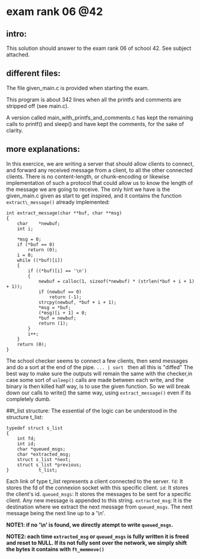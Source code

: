 # exam rank 06 @42

## intro:
This solution should answer to the exam rank 06 of school 42.
See subject attached.

## different files:
The file given_main.c is provided when starting the exam.

This program is about 342 lines when all the printfs and comments are stripped
off (see main.c).

A version called main_with_printfs_and_comments.c has kept the remaining calls
to printf() and sleep() and have kept the comments, for the sake of clarity.

## more explanations:
In this exercice, we are writing a server that should allow clients to connect,
and forward any received message from a client, to all the other connected
clients. There is no content-length, or chunk-encoding or likewise
implementation of such a protocol that could allow us to know the length of the
message we are going to receive. The only hint we have is the given\_main.c
given as start to get inspired, and it contains the function `extract\_message()`
already implemented:

```
int extract_message(char **buf, char **msg)
{
	char	*newbuf;
	int	i;

	*msg = 0;
	if (*buf == 0)
		return (0);
	i = 0;
	while ((*buf)[i])
	{
		if ((*buf)[i] == '\n')
		{
			newbuf = calloc(1, sizeof(*newbuf) * (strlen(*buf + i + 1) + 1));
			if (newbuf == 0)
				return (-1); 
			strcpy(newbuf, *buf + i + 1);
			*msg = *buf;
			(*msg)[i + 1] = 0;
			*buf = newbuf;
			return (1);
		}
		i++;
	}
	return (0);
}
```

The school checker seems to connect a few clients, then send messages and do a
sort at the end of the pipe. ```... | sort ``` then all this is "diffed"
The best way to make sure the outputs will remain the same with the checker,in
case some sort of `usleep()` calls are made between each write, and the binary is
then killed half way, is to use the given function. So we will break down our
calls to write() the same way, using `extract_message()` even if its completely dumb.

##t_list structure:
The essential of the logic can be understood in the structure t\_list:

````
typedef struct s_list
{
	int fd;
	int id;
	char *queued_msgs;
	char *extracted_msg;
	struct s_list *next;
	struct s_list *previous;
}			t_list;
````

Each link of type t\_list represents a client connected to the server.
`fd`: It stores the fd of the connexion socket with this specific client.
`id`: It stores the client's id.
`queued_msgs`: It stores the messages to be sent for a specific client. Any new
message is appended to this string.
`extracted_msg`: It is the destination where we extract the next message from
`queued_msgs`. The next message being the next line up to a '\n'.

**NOTE1: if no '\n' is found, we directly atempt to write `queued_msgs`.**

**NOTE2: each time `extracted_msg` or `queued_msgs` is fully written it is freed and
reset to NULL. If its not fully sent over the network, we simply shift the bytes
it contains with `ft_memmove()`**
